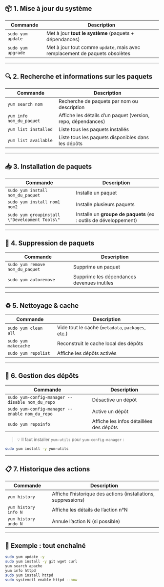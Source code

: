 ## 📦 **1. Mise à jour du système**

| Commande | Description |
|----------|-------------|
| `sudo yum update` | Met à jour **tout le système** (paquets + dépendances) |
| `sudo yum upgrade` | Met à jour tout comme `update`, mais avec remplacement de paquets obsolètes |

---

## 🔍 **2. Recherche et informations sur les paquets**

| Commande | Description |
|----------|-------------|
| `yum search nom` | Recherche de paquets par nom ou description |
| `yum info nom_du_paquet` | Affiche les détails d’un paquet (version, repo, dépendances) |
| `yum list installed` | Liste tous les paquets installés |
| `yum list available` | Liste tous les paquets disponibles dans les dépôts |

---

## 📥 **3. Installation de paquets**

| Commande | Description |
|----------|-------------|
| `sudo yum install nom_du_paquet` | Installe un paquet |
| `sudo yum install nom1 nom2` | Installe plusieurs paquets |
| `sudo yum groupinstall \"Development Tools\"` | Installe un **groupe de paquets** (ex : outils de développement) |

---

## 🧹 **4. Suppression de paquets**

| Commande | Description |
|----------|-------------|
| `sudo yum remove nom_du_paquet` | Supprime un paquet |
| `sudo yum autoremove` | Supprime les dépendances devenues inutiles |

---

## ♻️ **5. Nettoyage & cache**

| Commande | Description |
|----------|-------------|
| `sudo yum clean all` | Vide tout le cache (`metadata`, `packages`, etc.) |
| `sudo yum makecache` | Reconstruit le cache local des dépôts |
| `sudo yum repolist` | Affiche les dépôts activés |

---

## 🔐 **6. Gestion des dépôts**

| Commande | Description |
|----------|-------------|
| `sudo yum-config-manager --disable nom_du_repo` | Désactive un dépôt |
| `sudo yum-config-manager --enable nom_du_repo` | Active un dépôt |
| `sudo yum repoinfo` | Affiche les infos détaillées des dépôts |

> 💡 Il faut installer `yum-utils` pour `yum-config-manager` :
```bash
sudo yum install -y yum-utils
```

---

## 📋 **7. Historique des actions**

| Commande | Description |
|----------|-------------|
| `yum history` | Affiche l’historique des actions (installations, suppressions) |
| `yum history info N` | Affiche les détails de l’action n°N |
| `yum history undo N` | Annule l’action N (si possible) |

---

## 🧪 Exemple : tout enchaîné

```bash
sudo yum update -y
sudo yum install -y git wget curl
yum search apache
yum info httpd
sudo yum install httpd
sudo systemctl enable httpd --now
```

